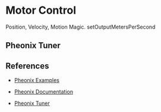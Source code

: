 # Motor Control

   Position, Velocity, Motion Magic.
    setOutputMetersPerSecond

##  Pheonix Tuner   

## References

- [Pheonix Examples](https://github.com/CrossTheRoadElec/Phoenix-Examples-Languages)    

- [Pheonix Documentation](https://docs.ctre-phoenix.com/en/stable/)

- [Pheonix Tuner](https://docs.ctre-phoenix.com/en/stable/ch03_PrimerPhoenixSoft.html#what-is-phoenix-tuner)